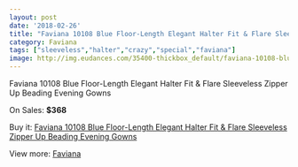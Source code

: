 ```yaml
---
layout: post
date: '2018-02-26'
title: "Faviana 10108 Blue Floor-Length Elegant Halter Fit & Flare Sleeveless Zipper Up Beading Evening Gowns"
category: Faviana
tags: ["sleeveless","halter","crazy","special","faviana"]
image: http://img.eudances.com/35400-thickbox_default/faviana-10108-blue-floor-length-elegant-halter-fit-flare-sleeveless-zipper-up-beading-evening-gowns.jpg
---
```

Faviana 10108 Blue Floor-Length Elegant Halter Fit & Flare Sleeveless Zipper Up Beading Evening Gowns

On Sales: **$368**
<a href="https://www.eudances.com/en/faviana/10643-faviana-10108-blue-floor-length-elegant-halter-fit-flare-sleeveless-zipper-up-beading-evening-gowns.html"><amp-img layout="responsive" width="600" height="600" src="//img.eudances.com/35400-thickbox_default/faviana-10108-blue-floor-length-elegant-halter-fit-flare-sleeveless-zipper-up-beading-evening-gowns.jpg" alt="Faviana 10108 Blue Floor-Length Elegant Halter Fit & Flare Sleeveless Zipper Up Beading Evening Gowns 0" /></a>
<a href="https://www.eudances.com/en/faviana/10643-faviana-10108-blue-floor-length-elegant-halter-fit-flare-sleeveless-zipper-up-beading-evening-gowns.html"><amp-img layout="responsive" width="600" height="600" src="//img.eudances.com/35407-thickbox_default/faviana-10108-blue-floor-length-elegant-halter-fit-flare-sleeveless-zipper-up-beading-evening-gowns.jpg" alt="Faviana 10108 Blue Floor-Length Elegant Halter Fit & Flare Sleeveless Zipper Up Beading Evening Gowns 1" /></a>
<a href="https://www.eudances.com/en/faviana/10643-faviana-10108-blue-floor-length-elegant-halter-fit-flare-sleeveless-zipper-up-beading-evening-gowns.html"><amp-img layout="responsive" width="600" height="600" src="//img.eudances.com/35406-thickbox_default/faviana-10108-blue-floor-length-elegant-halter-fit-flare-sleeveless-zipper-up-beading-evening-gowns.jpg" alt="Faviana 10108 Blue Floor-Length Elegant Halter Fit & Flare Sleeveless Zipper Up Beading Evening Gowns 2" /></a>
<a href="https://www.eudances.com/en/faviana/10643-faviana-10108-blue-floor-length-elegant-halter-fit-flare-sleeveless-zipper-up-beading-evening-gowns.html"><amp-img layout="responsive" width="600" height="600" src="//img.eudances.com/35405-thickbox_default/faviana-10108-blue-floor-length-elegant-halter-fit-flare-sleeveless-zipper-up-beading-evening-gowns.jpg" alt="Faviana 10108 Blue Floor-Length Elegant Halter Fit & Flare Sleeveless Zipper Up Beading Evening Gowns 3" /></a>
<a href="https://www.eudances.com/en/faviana/10643-faviana-10108-blue-floor-length-elegant-halter-fit-flare-sleeveless-zipper-up-beading-evening-gowns.html"><amp-img layout="responsive" width="600" height="600" src="//img.eudances.com/35404-thickbox_default/faviana-10108-blue-floor-length-elegant-halter-fit-flare-sleeveless-zipper-up-beading-evening-gowns.jpg" alt="Faviana 10108 Blue Floor-Length Elegant Halter Fit & Flare Sleeveless Zipper Up Beading Evening Gowns 4" /></a>
<a href="https://www.eudances.com/en/faviana/10643-faviana-10108-blue-floor-length-elegant-halter-fit-flare-sleeveless-zipper-up-beading-evening-gowns.html"><amp-img layout="responsive" width="600" height="600" src="//img.eudances.com/35403-thickbox_default/faviana-10108-blue-floor-length-elegant-halter-fit-flare-sleeveless-zipper-up-beading-evening-gowns.jpg" alt="Faviana 10108 Blue Floor-Length Elegant Halter Fit & Flare Sleeveless Zipper Up Beading Evening Gowns 5" /></a>
<a href="https://www.eudances.com/en/faviana/10643-faviana-10108-blue-floor-length-elegant-halter-fit-flare-sleeveless-zipper-up-beading-evening-gowns.html"><amp-img layout="responsive" width="600" height="600" src="//img.eudances.com/35402-thickbox_default/faviana-10108-blue-floor-length-elegant-halter-fit-flare-sleeveless-zipper-up-beading-evening-gowns.jpg" alt="Faviana 10108 Blue Floor-Length Elegant Halter Fit & Flare Sleeveless Zipper Up Beading Evening Gowns 6" /></a>
<a href="https://www.eudances.com/en/faviana/10643-faviana-10108-blue-floor-length-elegant-halter-fit-flare-sleeveless-zipper-up-beading-evening-gowns.html"><amp-img layout="responsive" width="600" height="600" src="//img.eudances.com/35401-thickbox_default/faviana-10108-blue-floor-length-elegant-halter-fit-flare-sleeveless-zipper-up-beading-evening-gowns.jpg" alt="Faviana 10108 Blue Floor-Length Elegant Halter Fit & Flare Sleeveless Zipper Up Beading Evening Gowns 7" /></a>

Buy it: [Faviana 10108 Blue Floor-Length Elegant Halter Fit & Flare Sleeveless Zipper Up Beading Evening Gowns](https://www.eudances.com/en/faviana/10643-faviana-10108-blue-floor-length-elegant-halter-fit-flare-sleeveless-zipper-up-beading-evening-gowns.html "Faviana 10108 Blue Floor-Length Elegant Halter Fit & Flare Sleeveless Zipper Up Beading Evening Gowns")

View more: [Faviana](https://www.eudances.com/en/178-faviana "Faviana")